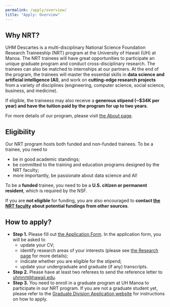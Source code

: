 ```yaml
---
permalink: /apply/overview/
title: "Apply: Overview"
---
```


## Why NRT?

UHM Descartes is a multi-disciplinary National Science Foundation Research Traineeship (NRT) program at the University of Hawaii (UH) at Manoa. The NRT trainees will have great opportunities to participate an unique graduate program and conduct cross-disciplinary research. The trainees can also be matched to internships at our partners. At the end of the program, the trainees will master the essential skills in **data science and artificial intelligence (AI)**, and work on **cutting-edge research projects** from a variety of disciplines (engineering, computer science, social science, business, and medicine).

If eligible, the traineess may also receive a **generous stipend (~$34K per year) and have the tuition paid by the program for up to two years**.

For more details of our program, please visit [the About page](../about.md).

## Eligibility

Our NRT program hosts both funded and non-funded trainees. To be a trainee, you need to
- be in good academic standings;
- be committed to the training and education programs designed by the NRT faculty;
- more importantly, be passionate about data science and AI!

To be a **funded** trainee, you need to be a **U.S. citizen or permanent resident**, which is required by the NSF.

If you are **not eligible** for funding, you are also encouraged to **contact [the NRT faculty](../people/leadership-team.md) about potential fundings from other sources**.


## How to apply?

- **Step 1.** Please fill out [the Application Form](https://forms.gle/D37NfAoUqhFayUse7). In the application form, you will be asked to
    - update your CV;
    - identify research areas of your interests (please see [the Research page](../research/overview.md) for more details);
    - indicate whether you are eligible for the stipend;
    - update your undergraduate and graduate (if any) transcripts.
- **Step 2.** Please have at least two referees to send the reference letter to uhmnrt@hawaii.edu.
- **Step 3.** You need to enroll in a graduate program at UH Manoa to participate in our NRT program. If you are not a graduate student yet, please refer to the [Graduate Division Application website](https://manoa.hawaii.edu/graduate/how-to-apply/) for instructions on how to apply.
